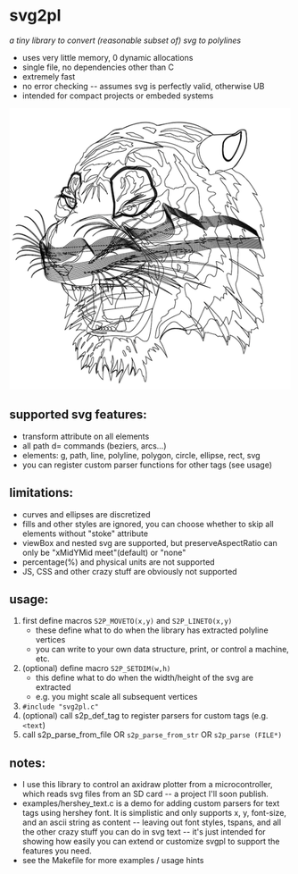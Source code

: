 # svg2pl

*a tiny library to convert (reasonable subset of) svg to polylines*

- uses very little memory, 0 dynamic allocations
- single file, no dependencies other than C
- extremely fast
- no error checking -- assumes svg is perfectly valid, otherwise UB
- intended for compact projects or embeded systems

![](screenshots/0001.png)

## supported svg features:

- transform attribute on all elements
- all path d= commands (beziers, arcs...)
- elements: g, path, line, polyline, polygon, circle, ellipse, rect, svg
- you can register custom parser functions for other tags (see usage)

## limitations:

- curves and ellipses are discretized
- fills and other styles are ignored,
  you can choose whether to skip all elements without "stoke" attribute
- viewBox and nested svg are supported, 
  but preserveAspectRatio can only be "xMidYMid meet"(default) or "none"
- percentage(%) and physical units are not supported
- JS, CSS and other crazy stuff are obviously not supported

## usage:
1. first define macros `S2P_MOVETO(x,y)` and `S2P_LINETO(x,y)`
   - these define what to do when the library has extracted polyline vertices
   - you can write to your own data structure, print, or control a machine, etc.
2. (optional) define macro `S2P_SETDIM(w,h)`
   - this define what to do when the width/height of the svg are extracted
   - e.g. you might scale all subsequent vertices
3. `#include "svg2pl.c"`
4. (optional) call s2p_def_tag to register parsers for custom tags (e.g. `<text`)
5. call s2p_parse_from_file OR `s2p_parse_from_str` OR `s2p_parse (FILE*)`


## notes:
   - I use this library to control an axidraw plotter from a microcontroller, which reads svg files from an SD card -- a project I'll soon publish.
   - examples/hershey_text.c is a demo for adding custom parsers for text tags using hershey font. It is simplistic and only supports x, y, font-size, and an ascii string as content -- leaving out font styles, tspans, and all the other crazy stuff you can do in svg text -- it's just intended for showing how easily you can extend or customize svgpl to support the features you need.
   - see the Makefile for more examples / usage hints

